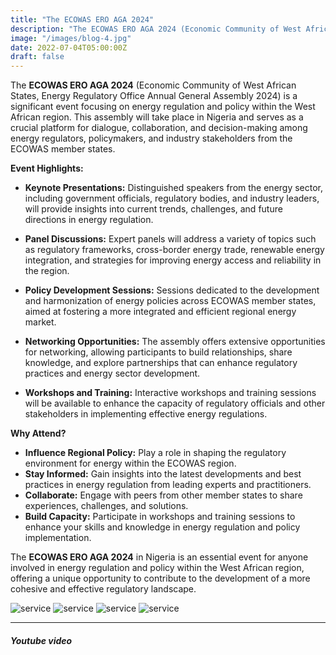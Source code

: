 ```yaml
---
title: "The ECOWAS ERO AGA 2024"
description: "The ECOWAS ERO AGA 2024 (Economic Community of West African States, Energy Regulatory Office Annual General Assembly 2024) is a significant event focusing on energy regulation and policy within the West African region. This assembly will take place in Nigeria and serves as a crucial platform for dialogue, collaboration, and decision-making among energy regulators, policymakers, and industry stakeholders from the ECOWAS member states."
image: "/images/blog-4.jpg"
date: 2022-07-04T05:00:00Z
draft: false
---
```

The **ECOWAS ERO AGA 2024** (Economic Community of West African States, Energy Regulatory Office Annual General Assembly 2024) is a significant event focusing on energy regulation and policy within the West African region. This assembly will take place in Nigeria and serves as a crucial platform for dialogue, collaboration, and decision-making among energy regulators, policymakers, and industry stakeholders from the ECOWAS member states.

**Event Highlights:**

- **Keynote Presentations:** Distinguished speakers from the energy sector, including government officials, regulatory bodies, and industry leaders, will provide insights into current trends, challenges, and future directions in energy regulation.
  
- **Panel Discussions:** Expert panels will address a variety of topics such as regulatory frameworks, cross-border energy trade, renewable energy integration, and strategies for improving energy access and reliability in the region.
  
- **Policy Development Sessions:** Sessions dedicated to the development and harmonization of energy policies across ECOWAS member states, aimed at fostering a more integrated and efficient regional energy market.
  
- **Networking Opportunities:** The assembly offers extensive opportunities for networking, allowing participants to build relationships, share knowledge, and explore partnerships that can enhance regulatory practices and energy sector development.
  
- **Workshops and Training:** Interactive workshops and training sessions will be available to enhance the capacity of regulatory officials and other stakeholders in implementing effective energy regulations.

**Why Attend?**

- **Influence Regional Policy:** Play a role in shaping the regulatory environment for energy within the ECOWAS region.
- **Stay Informed:** Gain insights into the latest developments and best practices in energy regulation from leading experts and practitioners.
- **Collaborate:** Engage with peers from other member states to share experiences, challenges, and solutions.
- **Build Capacity:** Participate in workshops and training sessions to enhance your skills and knowledge in energy regulation and policy implementation.

The **ECOWAS ERO AGA 2024** in Nigeria is an essential event for anyone involved in energy regulation and policy within the West African region, offering a unique opportunity to contribute to the development of a more cohesive and effective regulatory landscape.



![service](/images/ecowas-1.jpg "service")
![service](/images/ecowas-2.jpg "service")
![service](/images/ecowas-3.jpg "service")
![service](/images/ecowas-4.jpg "service")



---

##### Youtube video

<YoutubePlayer id="C0DPdy98e4c" title="YouTube Video" />
